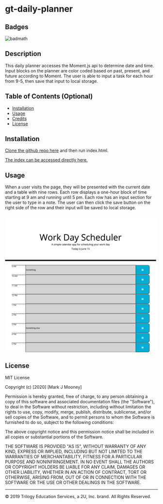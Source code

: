 # gt-daily-planner

## Badges

![badmath](https://img.shields.io/github/last-commit/mjmoon15/gt-daily-planner)


## Description 

This daily planner accesses the Moment.js api to determine date and time. Input blocks on the planner are color coded based on past, present, and future according to Moment. The user is able to input a task for each hour from 9-5, then save that input to local storage. 


## Table of Contents (Optional)

* [Installation](#installation)
* [Usage](#usage)
* [Credits](#credits)
* [License](#license)


## Installation

[Clone the github repo here](https://github.com/mjmoon15/gt-daily-planner) and then run index.html.

[The index can be accessed directly here.](https://mjmoon15.github.io/gt-daily-planner/)


## Usage 

When a user visits the page, they will be presented with the current date and a table with nine rows. Each row displays a one-hour block of time starting at 9 am and running until 5 pm. Each row has an input section for the user to type in a note. The user can then click the save button on the right side of the row and their input will be saved to local storage. 

![Daily Planner](Assets/screencapture-file-Users-markmooney-gt-homework-gt-daily-planner-Develop-index-html-2020-06-15-20_40_10.png "Daily planner screenshot")



## License

MIT License

Copyright (c) [2020] [Mark J Mooney]

Permission is hereby granted, free of charge, to any person obtaining a copy
of this software and associated documentation files (the "Software"), to deal
in the Software without restriction, including without limitation the rights
to use, copy, modify, merge, publish, distribute, sublicense, and/or sell
copies of the Software, and to permit persons to whom the Software is
furnished to do so, subject to the following conditions:

The above copyright notice and this permission notice shall be included in all
copies or substantial portions of the Software.

THE SOFTWARE IS PROVIDED "AS IS", WITHOUT WARRANTY OF ANY KIND, EXPRESS OR
IMPLIED, INCLUDING BUT NOT LIMITED TO THE WARRANTIES OF MERCHANTABILITY,
FITNESS FOR A PARTICULAR PURPOSE AND NONINFRINGEMENT. IN NO EVENT SHALL THE
AUTHORS OR COPYRIGHT HOLDERS BE LIABLE FOR ANY CLAIM, DAMAGES OR OTHER
LIABILITY, WHETHER IN AN ACTION OF CONTRACT, TORT OR OTHERWISE, ARISING FROM,
OUT OF OR IN CONNECTION WITH THE SOFTWARE OR THE USE OR OTHER DEALINGS IN THE
SOFTWARE.


---
© 2019 Trilogy Education Services, a 2U, Inc. brand. All Rights Reserved.

